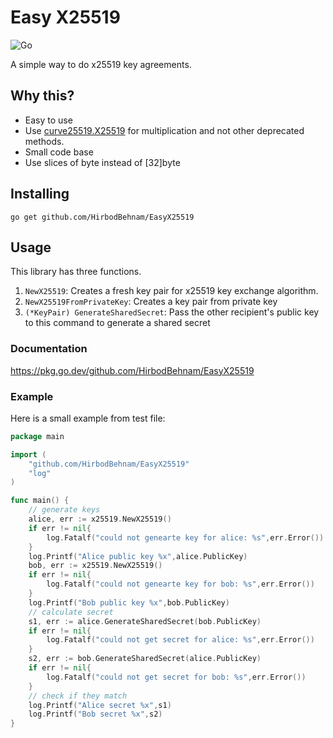 # Easy X25519
![Go](https://github.com/HirbodBehnam/EasyX25519/workflows/Go/badge.svg)

A simple way to do x25519 key agreements.
## Why this?
* Easy to use
* Use [curve25519.X25519](https://godoc.org/golang.org/x/crypto/curve25519#X25519) for multiplication and not other deprecated methods.
* Small code base
* Use slices of byte instead of [32]byte
## Installing
```
go get github.com/HirbodBehnam/EasyX25519
```
## Usage
This library has three functions.
1. `NewX25519`: Creates a fresh key pair for x25519 key exchange algorithm.
2. `NewX25519FromPrivateKey`: Creates a key pair from private key
3. `(*KeyPair) GenerateSharedSecret`: Pass the other recipient's public key to this command to generate a shared secret
### Documentation
https://pkg.go.dev/github.com/HirbodBehnam/EasyX25519
### Example
Here is a small example from test file:
```go
package main

import (
	"github.com/HirbodBehnam/EasyX25519"
	"log"
)

func main() {
	// generate keys
	alice, err := x25519.NewX25519()
	if err != nil{
		log.Fatalf("could not genearte key for alice: %s",err.Error())
	}
	log.Printf("Alice public key %x",alice.PublicKey)
	bob, err := x25519.NewX25519()
	if err != nil{
		log.Fatalf("could not genearte key for bob: %s",err.Error())
	}
	log.Printf("Bob public key %x",bob.PublicKey)
	// calculate secret
	s1, err := alice.GenerateSharedSecret(bob.PublicKey)
	if err != nil{
		log.Fatalf("could not get secret for alice: %s",err.Error())
	}
	s2, err := bob.GenerateSharedSecret(alice.PublicKey)
	if err != nil{
		log.Fatalf("could not get secret for bob: %s",err.Error())
	}
	// check if they match
	log.Printf("Alice secret %x",s1)
	log.Printf("Bob secret %x",s2)
}
```
